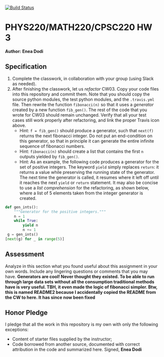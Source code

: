 [![Build Status](https://travis-ci.com/chapman-phys220-2018f/CHANGEME.svg?branch=master)](https://travis-ci.com/chapman-phys220-2018f/CHANGEME)
 # PHYS220/MATH220/CPSC220 HW 3
 **Author:** **Enea Dodi**
 ## Specification
 1. Complete the classwork, in collaboration with your group (using Slack as needed). 
1. After finishing the classwork, let us _refactor_ CW03. Copy your code files into this repository and commit them. Note that you should copy the source python modules, the test python modules, and the `.travis.yml` file. Then rewrite the function ```fibonacci(n)``` so that it uses a _generator_ created by a new function ```fib_gen()```. The rest of the code that you wrote for CW03 should remain unchanged. Verify that all your test cases still work properly after refactoring, and link the proper Travis icon above.
    * Hint: ```f = fib_gen()``` should produce a generator, such that ```next(f)``` returns the next fibonacci integer. Do not put an end-condition on this generator, so that in principle it can generate the entire infinite sequence of fibonacci numbers.
    * Hint: ```fibonacci(n)``` should create a list that contains the first ```n``` outputs yielded by ```fib_gen()```.
    * Hint: As an example, the following code produces a generator for the set of positive integers. The keyword ```yield``` simply replaces ```return```: it returns a value while preserving the running state of the generator. The next time the generator is called, it resumes where it left off until it reaches the next ```yield``` or ```return``` statement. It may also be concise to use a _list comprehension_ for the refactoring, as shown below, where a list of 5 elements taken from the integer generator is created.
```python
def gen_ints():
    """Generator for the positive integers."""
    n = 1
    while True:
        yield n
        n += 1
 g = gen_ints()
[next(g) for _ in range(5)]
```
 ## Assessment
 Analyze in this section what you found useful about this assignment in your own words. Include any lingering questions or comments that you may have.
 **Generators are cool! Never thought they existed. To be able to run through large data sets without all the consumption traditional
 methods have is very useful. TBH, it even made the logic of fibonacci simpler. Btw, this is named README2 because I accidentally copied the README from the CW to here. It has since now been fixed**
 ## Honor Pledge
 I pledge that all the work in this repository is my own with only the following exceptions:
 * Content of starter files supplied by the instructor;
* Code borrowed from another source, documented with correct attribution in the code and summarized here.
 Signed,
 **Enea Dodi**
